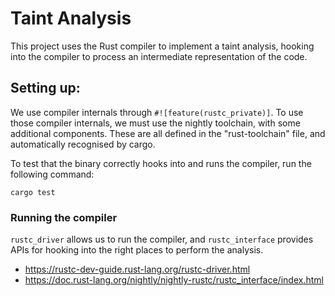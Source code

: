 # Taint Analysis

This project uses the Rust compiler to implement a taint analysis, hooking into the compiler to process an intermediate representation of the code.

## Setting up:

We use compiler internals through `#![feature(rustc_private)]`.
To use those compiler internals, we must use the nightly toolchain, with some additional components.
These are all defined in the "rust-toolchain" file, and automatically recognised by cargo.

To test that the binary correctly hooks into and runs the compiler, run the following command:
```
cargo test
```

### Running the compiler

`rustc_driver` allows us to run the compiler, and `rustc_interface` provides APIs for hooking into the right places to perform the analysis.

- https://rustc-dev-guide.rust-lang.org/rustc-driver.html
- https://doc.rust-lang.org/nightly/nightly-rustc/rustc_interface/index.html
